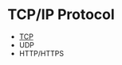 # TCP/IP Protocol

* [TCP](https://github.com/steveLauwh/TCP-IP/tree/master/TCP)
* UDP
* HTTP/HTTPS

